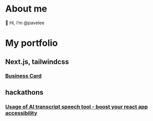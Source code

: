 # About me

👋 Hi, I’m @pavelee

# My portfolio
## Next.js, tailwindcss
### [Business Card](https://github.com/pavelee/business-card)
## hackathons
### [Usage of AI transcript speech tool - boost your react app accessibility](https://github.com/pavelee/react-deepgram-example)
